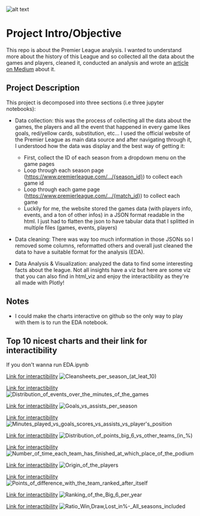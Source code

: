 ![alt text](https://github.com/marclelamy/premier_league_analysis/blob/main/docs/images/PL30-board-ball-and-Trophy-at-PL-launch.webp)


# Project Intro/Objective
This repo is about the Premier League analysis. I wanted to  understand more about the history of this League and so collected all the data about the games and players, cleaned it, conducted an analysis and wrote an [article on Medium](https://medium.com/@croissantboy/an-analysis-of-the-greatest-football-on-earth-interactive-article-74a057a82862) about it.


## Project Description
This project is decomposed into three sections (i.e three jupyter notebooks):
* Data collection: this was the process of collecting all the data about the games, the players and all the event that happened in every game likes goals, red/yellow cards, substitution, etc... I used the official website of the Premier League as main data source and after navigating through it, I understood how the data was display and the best way of getting it:
    * First, collect the ID of each season from a dropdown menu on the game pages
    * Loop through each season page (https://www.premierleague.com/.../{season_id}) to collect each game id
    * Loop through each game page (https://www.premierleague.com/.../{match_id}) to collect each game
    * Luckily for me, the website stored the games data (with players info, events, and a ton of other infos) in a JSON format readable in the html. I just had to flatten the json to have tabular data that I splitted in multiple files (games, events, players)

* Data cleaning: There was way too much information in those JSONs so I removed some columns, reformatted others and overall just cleaned the data to have a suitable format for the analysis (EDA).

* Data Analysis & Visualization: analyzed the data to find some interesting facts about the league. Not all insights have a viz but here are some viz that you can also find in html_viz and enjoy the interactibility as they're all made with Plotly!  


## Notes 
* I could make the charts interactive on github so the only way to play with them is to run the EDA notebook.


## Top 10 nicest charts and their link for interactibility 
If you don't wanna run EDA.ipynb


[Link for interactibility](http://htmlpreview.github.io/?https://github.com/marclelamy/premier_league_analysis/blob/main/docs/html_viz/Cleansheets_per_season_(at_leat_10).html)
![Cleansheets_per_season_(at_leat_10)](https://github.com/marclelamy/premier_league_analysis/blob/main/docs/images/Cleansheets_per_season_(at_leat_10).png)

[Link for interactibility](http://htmlpreview.github.io/?https://github.com/marclelamy/premier_league_analysis/blob/main/docs/html_viz/Distribution_of_events_over_the_minutes_of_the_games.html)
![Distribution_of_events_over_the_minutes_of_the_games](https://github.com/marclelamy/premier_league_analysis/blob/main/docs/images/Distribution_of_events_over_the_minutes_of_the_games.png)

[Link for interactibility](http://htmlpreview.github.io/?https://github.com/marclelamy/premier_league_analysis/blob/main/docs/html_viz/Goals_vs_assists_per_season.html)
![Goals_vs_assists_per_season](https://github.com/marclelamy/premier_league_analysis/blob/main/docs/images/Goals_vs_assists_per_season.png)

[Link for interactibility](http://htmlpreview.github.io/?https://github.com/marclelamy/premier_league_analysis/blob/main/docs/html_viz/Minutes_played_vs_goals_scores_vs_assists_vs_player's_position.html)
![Minutes_played_vs_goals_scores_vs_assists_vs_player's_position](https://github.com/marclelamy/premier_league_analysis/blob/main/docs/images/Minutes_played_vs_goals_scores_vs_assists_vs_player's_position.png)

[Link for interactibility](http://htmlpreview.github.io/?https://github.com/marclelamy/premier_league_analysis/blob/main/docs/html_viz/Distribution_of_points_big_6_vs_other_teams_(in_%).html)
![Distribution_of_points_big_6_vs_other_teams_(in_%)](https://github.com/marclelamy/premier_league_analysis/blob/main/docs/images/Distribution_of_points_big_6_vs_other_teams_(in_%).png)

[Link for interactibility](http://htmlpreview.github.io/?https://github.com/marclelamy/premier_league_analysis/blob/main/docs/html_viz/Number_of_time_each_team_has_finished_at_which_place_of_the_podium.html)
![Number_of_time_each_team_has_finished_at_which_place_of_the_podium](https://github.com/marclelamy/premier_league_analysis/blob/main/docs/images/Number_of_time_each_team_has_finished_at_which_place_of_the_podium.png)

[Link for interactibility](http://htmlpreview.github.io/?https://github.com/marclelamy/premier_league_analysis/blob/main/docs/html_viz/Origin_of_the_players.html)
![Origin_of_the_players](https://github.com/marclelamy/premier_league_analysis/blob/main/docs/images/Origin_of_the_players.png)

[Link for interactibility](http://htmlpreview.github.io/?https://github.com/marclelamy/premier_league_analysis/blob/main/docs/html_viz/Points_of_difference_with_the_team_ranked_after_itself.html)
![Points_of_difference_with_the_team_ranked_after_itself](https://github.com/marclelamy/premier_league_analysis/blob/main/docs/images/Points_of_difference_with_the_team_ranked_after_itself.png)

[Link for interactibility](http://htmlpreview.github.io/?https://github.com/marclelamy/premier_league_analysis/blob/main/docs/html_viz/Ranking_of_the_Big_6_per_year.html)
![Ranking_of_the_Big_6_per_year](https://github.com/marclelamy/premier_league_analysis/blob/main/docs/images/Ranking_of_the_Big_6_per_year.png)

[Link for interactibility](http://htmlpreview.github.io/?https://github.com/marclelamy/premier_league_analysis/blob/main/docs/html_viz/Ratio_Win,_Draw,_Lost_in_%_-_All_seasons_included.html)
![Ratio_Win,_Draw,_Lost_in_%_-_All_seasons_included](https://github.com/marclelamy/premier_league_analysis/blob/main/docs/images/Ratio_Win,_Draw,_Lost_in_%_-_All_seasons_included.png)



